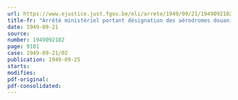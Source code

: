 ```yaml
---
url: https://www.ejustice.just.fgov.be/eli/arrete/1949/09/21/1949092102/justel
title-fr: "Arrêté ministériel portant désignation des aérodromes douaniers"
date: 1949-09-21
source:
number: 1949092102
page: 9101
case: 1949-09-21/02
publication: 1949-09-25
starts:
modifies:
pdf-original:
pdf-consolidated:
---
```


